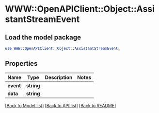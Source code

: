 # WWW::OpenAPIClient::Object::AssistantStreamEvent

## Load the model package
```perl
use WWW::OpenAPIClient::Object::AssistantStreamEvent;
```

## Properties
Name | Type | Description | Notes
------------ | ------------- | ------------- | -------------
**event** | **string** |  | 
**data** | **string** |  | 

[[Back to Model list]](../README.md#documentation-for-models) [[Back to API list]](../README.md#documentation-for-api-endpoints) [[Back to README]](../README.md)


